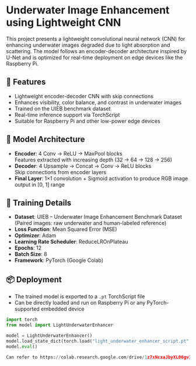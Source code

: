 # Underwater Image Enhancement using Lightweight CNN

This project presents a lightweight convolutional neural network (CNN) for enhancing underwater images degraded due to light absorption and scattering. The model follows an encoder-decoder architecture inspired by U-Net and is optimized for real-time deployment on edge devices like the Raspberry Pi.

## 🚀 Features
- Lightweight encoder-decoder CNN with skip connections
- Enhances visibility, color balance, and contrast in underwater images
- Trained on the UIEB benchmark dataset
- Real-time inference support via TorchScript
- Suitable for Raspberry Pi and other low-power edge devices

## 🧠 Model Architecture
- **Encoder**: 4 Conv → ReLU → MaxPool blocks  
  Features extracted with increasing depth (32 → 64 → 128 → 256)
- **Decoder**: 4 Upsample → Concat → Conv → ReLU blocks  
  Skip connections from encoder layers
- **Final Layer**: 1×1 convolution + Sigmoid activation to produce RGB image output in [0, 1] range

## 🧪 Training Details
- **Dataset**: UIEB – Underwater Image Enhancement Benchmark Dataset  
  (Paired images: raw underwater and human-labeled reference)
- **Loss Function**: Mean Squared Error (MSE)
- **Optimizer**: Adam
- **Learning Rate Scheduler**: ReduceLROnPlateau
- **Epochs**: 12  
- **Batch Size**: 8
- **Framework**: PyTorch (Google Colab)

## 📦 Deployment
- The trained model is exported to a `.pt` TorchScript file
- Can be directly loaded and run on Raspberry Pi or any PyTorch-supported embedded device

```python
import torch
from model import LightUnderwaterEnhancer

model = LightUnderwaterEnhancer()
model.load_state_dict(torch.load("light_underwater_enhancer_script.pt", map_location='cpu'))
model.eval()

Can refer to https://colab.research.google.com/drive/1z7xNcxaJbyXL06gvIyg4UdDqJyNbGm6c?usp=sharing
